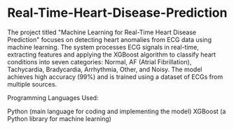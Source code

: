 # Real-Time-Heart-Disease-Prediction
The project titled "Machine Learning for Real-Time Heart Disease Prediction" focuses on detecting heart anomalies from ECG data using machine learning. The system processes ECG signals in real-time, extracting features and applying the XGBoost algorithm to classify heart conditions into seven categories: Normal, AF (Atrial Fibrillation), Tachycardia, Bradycardia, Arrhythmia, Other, and Noisy. The model achieves high accuracy (99%) and is trained using a dataset of ECGs from multiple sources.

Programming Languages Used:

Python (main language for coding and implementing the model)
XGBoost (a Python library for machine learning)​
